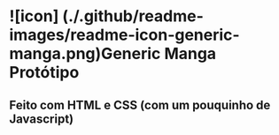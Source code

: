 # ![icon] (./.github/readme-images/readme-icon-generic-manga.png)Generic Manga Protótipo

## Feito com HTML e CSS (com um pouquinho de Javascript)
